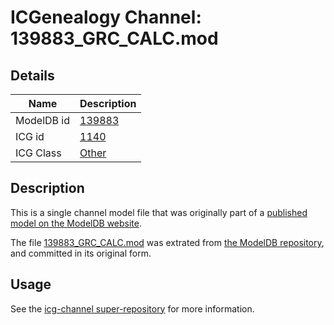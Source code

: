 # ICGenealogy Channel: 139883\_GRC\_CALC.mod

## Details

Name | Description
---- | -----------
ModelDB id | [139883](http://senselab.med.yale.edu/ModelDB/ShowModel.cshtml?model=139883)
ICG id | [1140](http://icg.neurotheory.ox.ac.uk/channels/other/1140)
ICG Class | [Other](http://icg.neurotheory.ox.ac.uk/channels/other)

## Description

This is a single channel model file that was originally part of a [published model on the ModelDB website](http://senselab.med.yale.edu/mModelDB/ShowModel.cshtml?model=139883).

The file [139883\_GRC\_CALC.mod](139883_GRC_CALC.mod) was extrated from [the ModelDB repository](http://senselab.med.yale.edu/ModelDB/ShowModel.cshtml?model=139883), and committed in its original form.

## Usage

See the [icg-channel super-repository](https://github.com/icgenealogy/icg-channels) for more information.
